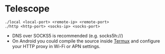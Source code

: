 # Telescope

```
./local <local-port> <remote-ip> <remote-port>
./http <http-port> <socks-ip> <socks-port>
```
- DNS over SOCKS5 is recommended (e.g. socks5h://)
- On Android you could compile the source inside [Termux](https://termux.com/) and configure your HTTP proxy in Wi-Fi or APN settings.
